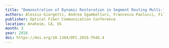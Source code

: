 ```yaml
---
title: "Demonstration of Dynamic Restoration in Segment Routing Multi-layer SDN Networks"
authors: Alessio Giorgetti, Andrea Sgambelluri, Francesco Paolucci, Filippo Cugini and Piero Castoldi
publisher: Optical Fiber Communication Conference
location: Anaheim, CA, US
month: 3
year: 2016
doi: https://doi.org/10.1364/OFC.2016.Th4G.4
---
```

